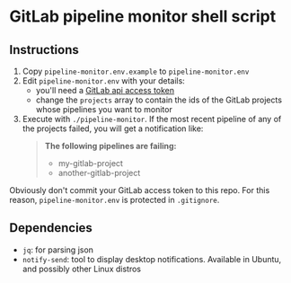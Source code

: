 # GitLab pipeline monitor shell script

## Instructions

1. Copy `pipeline-monitor.env.example` to `pipeline-monitor.env`
2. Edit `pipeline-monitor.env` with your details:
   - you'll need a [GitLab api access token](https://docs.gitlab.com/ee/user/profile/personal_access_tokens.html#creating-a-personal-access-token)
   - change the `projects` array to contain the ids of the GitLab projects whose
     pipelines you want to monitor
3. Execute with `./pipeline-monitor`. If the most recent pipeline of any of the
   projects failed, you will get a notification like:
   > **The following pipelines are failing:**
   > - my-gitlab-project
   > - another-gitlab-project

Obviously don't commit your GitLab access token to this repo. For this reason,
`pipeline-monitor.env` is protected in `.gitignore`.

## Dependencies

- `jq`: for parsing json
- `notify-send`: tool to display desktop notifications. Available in Ubuntu,
  and possibly other Linux distros
